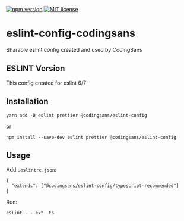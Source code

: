 [![npm version](http://img.shields.io/npm/v/@codingsans/eslint-config.svg?style=flat)](https://npmjs.org/package/@codingsans/eslint-config "View this project on npm")
[![MIT license](http://img.shields.io/badge/license-MIT-brightgreen.svg)](http://opensource.org/licenses/MIT)


# eslint-config-codingsans
Sharable eslint config created and used by CodingSans

## ESLINT Version

This config created for eslint 6/7

## Installation

```
yarn add -D eslint prettier @codingsans/eslint-config
```
or
```
npm install --save-dev eslint prettier @codingsans/eslint-config
```

## Usage

Add `.eslintrc.json`:
```
{
  "extends": ["@codingsans/eslint-config/typescript-recommended"]
}
```

Run:
```
eslint . --ext .ts
```
